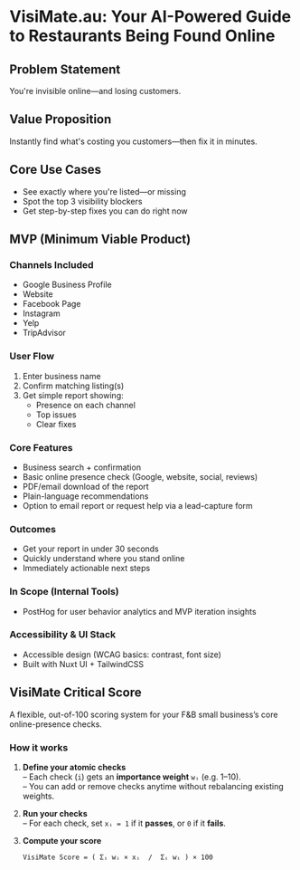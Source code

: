 # VisiMate.au: Your AI-Powered Guide to Restaurants Being Found Online

## Problem Statement

You're invisible online—and losing customers.

## Value Proposition

Instantly find what's costing you customers—then fix it in minutes.

## Core Use Cases

- See exactly where you're listed—or missing
- Spot the top 3 visibility blockers
- Get step-by-step fixes you can do right now

## MVP (Minimum Viable Product)

### Channels Included

- Google Business Profile
- Website
- Facebook Page
- Instagram
- Yelp
- TripAdvisor

### User Flow

1. Enter business name
2. Confirm matching listing(s)
3. Get simple report showing:
   - Presence on each channel
   - Top issues
   - Clear fixes

### Core Features

- Business search + confirmation
- Basic online presence check (Google, website, social, reviews)
- PDF/email download of the report
- Plain-language recommendations
- Option to email report or request help via a lead-capture form

### Outcomes

- Get your report in under 30 seconds
- Quickly understand where you stand online
- Immediately actionable next steps

### In Scope (Internal Tools)

- PostHog for user behavior analytics and MVP iteration insights

### Accessibility & UI Stack

- Accessible design (WCAG basics: contrast, font size)
- Built with Nuxt UI + TailwindCSS

## VisiMate Critical Score

A flexible, out-of-100 scoring system for your F&B small business’s core online-presence checks.

### How it works

1. **Define your atomic checks**  
   – Each check (`i`) gets an **importance weight** `wᵢ` (e.g. 1–10).  
   – You can add or remove checks anytime without rebalancing existing weights.

2. **Run your checks**  
   – For each check, set `xᵢ = 1` if it **passes**, or `0` if it **fails**.

3. **Compute your score**  
   ```text
   VisiMate Score = ( Σᵢ wᵢ × xᵢ  /  Σᵢ wᵢ ) × 100
   ```